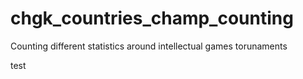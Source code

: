 # chgk_countries_champ_counting
Counting different statistics around intellectual games torunaments 

test
